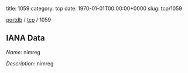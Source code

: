 title: 1059
category: tcp
date: 1970-01-01T00:00:00+0000
slug: tcp/1059

[portdb](/) / [tcp](/category/tcp.html) / 1059


## IANA Data

_Name:_ nimreg

_Description:_ nimreg

